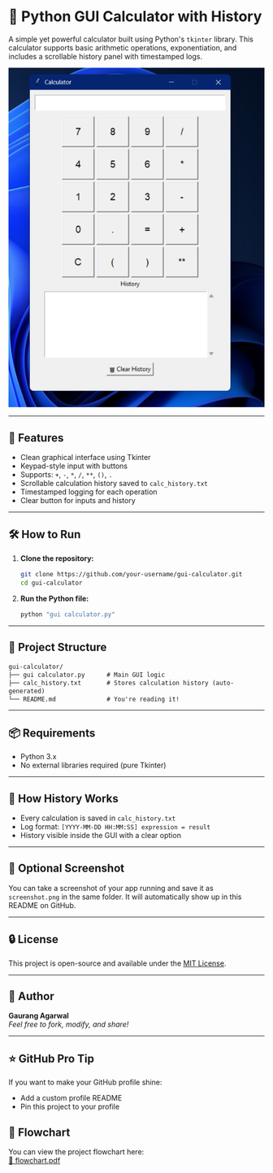 
# 🧮 Python GUI Calculator with History

A simple yet powerful calculator built using Python's `tkinter` library. This calculator supports basic arithmetic operations, exponentiation, and includes a scrollable history panel with timestamped logs.

![Screenshot](screenshot.png) <!-- Replace with actual screenshot if available -->

---

## 🚀 Features

- Clean graphical interface using Tkinter
- Keypad-style input with buttons
- Supports: `+`, `-`, `*`, `/`, `**`, `()`, `.`
- Scrollable calculation history saved to `calc_history.txt`
- Timestamped logging for each operation
- Clear button for inputs and history

---

## 🛠 How to Run

1. **Clone the repository:**
   ```bash
   git clone https://github.com/your-username/gui-calculator.git
   cd gui-calculator
   ```

2. **Run the Python file:**
   ```bash
   python "gui calculator.py"
   ```

---

## 📁 Project Structure

```
gui-calculator/
├── gui calculator.py      # Main GUI logic
├── calc_history.txt       # Stores calculation history (auto-generated)
└── README.md              # You're reading it!
```

---

## 📦 Requirements

- Python 3.x
- No external libraries required (pure Tkinter)

---

## 📝 How History Works

- Every calculation is saved in `calc_history.txt`
- Log format: `[YYYY-MM-DD HH:MM:SS] expression = result`
- History visible inside the GUI with a clear option

---

## 📸 Optional Screenshot

You can take a screenshot of your app running and save it as `screenshot.png` in the same folder. It will automatically show up in this README on GitHub.

---

## 🔒 License

This project is open-source and available under the [MIT License](LICENSE).

---

## 🙌 Author

**Gaurang Agarwal**  
*Feel free to fork, modify, and share!*

---

## ⭐ GitHub Pro Tip

If you want to make your GitHub profile shine:
- Add a custom profile README
- Pin this project to your profile

## 🧭 Flowchart

You can view the project flowchart here:  
[📄 flowchart.pdf](flowchart.pdf)

